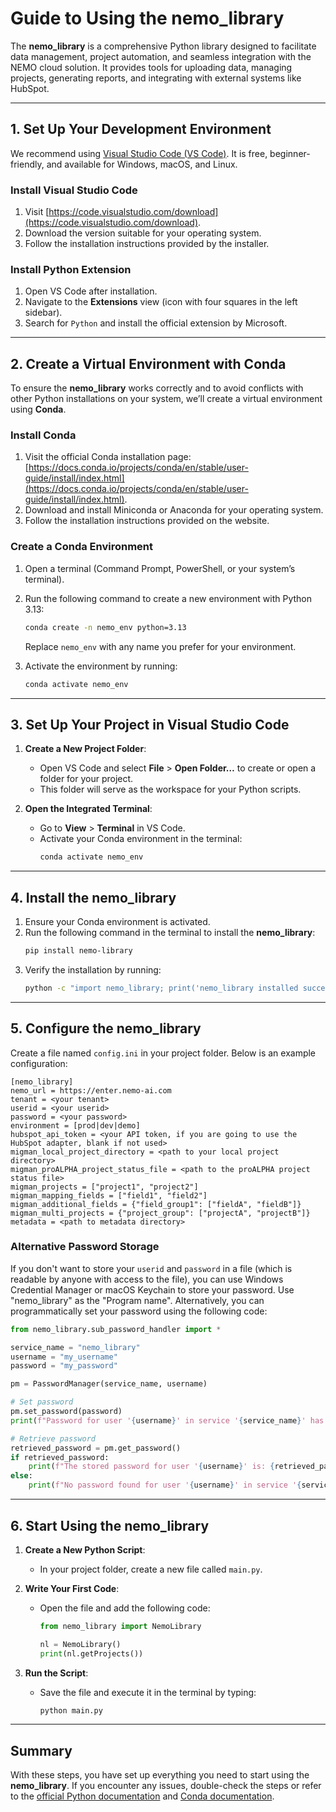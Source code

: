 # Guide to Using the nemo_library

The **nemo_library** is a comprehensive Python library designed to facilitate data management, project automation, and seamless integration with the NEMO cloud solution. It provides tools for uploading data, managing projects, generating reports, and integrating with external systems like HubSpot.

---

## 1. Set Up Your Development Environment

We recommend using [Visual Studio Code (VS Code)](https://code.visualstudio.com/download). It is free, beginner-friendly, and available for Windows, macOS, and Linux.

### Install Visual Studio Code
1. Visit [https://code.visualstudio.com/download](https://code.visualstudio.com/download).
2. Download the version suitable for your operating system.
3. Follow the installation instructions provided by the installer.

### Install Python Extension
1. Open VS Code after installation.
2. Navigate to the **Extensions** view (icon with four squares in the left sidebar).
3. Search for `Python` and install the official extension by Microsoft.

---

## 2. Create a Virtual Environment with Conda

To ensure the **nemo_library** works correctly and to avoid conflicts with other Python installations on your system, we’ll create a virtual environment using **Conda**.

### Install Conda
1. Visit the official Conda installation page: [https://docs.conda.io/projects/conda/en/stable/user-guide/install/index.html](https://docs.conda.io/projects/conda/en/stable/user-guide/install/index.html).
2. Download and install Miniconda or Anaconda for your operating system.
3. Follow the installation instructions provided on the website.

### Create a Conda Environment
1. Open a terminal (Command Prompt, PowerShell, or your system’s terminal).
2. Run the following command to create a new environment with Python 3.13:
   ```bash
   conda create -n nemo_env python=3.13
   ```
   Replace `nemo_env` with any name you prefer for your environment.

3. Activate the environment by running:
   ```bash
   conda activate nemo_env
   ```

---

## 3. Set Up Your Project in Visual Studio Code

1. **Create a New Project Folder**:
   - Open VS Code and select **File** > **Open Folder…** to create or open a folder for your project.
   - This folder will serve as the workspace for your Python scripts.

2. **Open the Integrated Terminal**:
   - Go to **View** > **Terminal** in VS Code.
   - Activate your Conda environment in the terminal:
     ```bash
     conda activate nemo_env
     ```

---

## 4. Install the nemo_library

1. Ensure your Conda environment is activated.
2. Run the following command in the terminal to install the **nemo_library**:
   ```bash
   pip install nemo-library
   ```
3. Verify the installation by running:
   ```bash
   python -c "import nemo_library; print('nemo_library installed successfully!')"
   ```

---

## 5. Configure the nemo_library

Create a file named `config.ini` in your project folder. Below is an example configuration:

```
[nemo_library]
nemo_url = https://enter.nemo-ai.com
tenant = <your tenant>
userid = <your userid>
password = <your password>
environment = [prod|dev|demo]
hubspot_api_token = <your API token, if you are going to use the HubSpot adapter, blank if not used>
migman_local_project_directory = <path to your local project directory>
migman_proALPHA_project_status_file = <path to the proALPHA project status file>
migman_projects = ["project1", "project2"]
migman_mapping_fields = ["field1", "field2"]
migman_additional_fields = {"field_group1": ["fieldA", "fieldB"]}
migman_multi_projects = {"project_group": ["projectA", "projectB"]}
metadata = <path to metadata directory>
```

### Alternative Password Storage
If you don't want to store your `userid` and `password` in a file (which is readable by anyone with access to the file), you can use Windows Credential Manager or macOS Keychain to store your password. Use "nemo_library" as the "Program name". Alternatively, you can programmatically set your password using the following code:

```python
from nemo_library.sub_password_handler import *

service_name = "nemo_library"
username = "my_username"
password = "my_password"

pm = PasswordManager(service_name, username)

# Set password
pm.set_password(password)
print(f"Password for user '{username}' in service '{service_name}' has been stored.")

# Retrieve password
retrieved_password = pm.get_password()
if retrieved_password:
    print(f"The stored password for user '{username}' is: {retrieved_password}")
else:
    print(f"No password found for user '{username}' in service '{service_name}'.")
```

---

## 6. Start Using the nemo_library

1. **Create a New Python Script**:
   - In your project folder, create a new file called `main.py`.

2. **Write Your First Code**:
   - Open the file and add the following code:
     ```python
     from nemo_library import NemoLibrary

     nl = NemoLibrary()
     print(nl.getProjects())
     ```

3. **Run the Script**:
   - Save the file and execute it in the terminal by typing:
     ```bash
     python main.py
     ```

---

## Summary

With these steps, you have set up everything you need to start using the **nemo_library**. If you encounter any issues, double-check the steps or refer to the [official Python documentation](https://docs.python.org/3/) and [Conda documentation](https://docs.conda.io).
